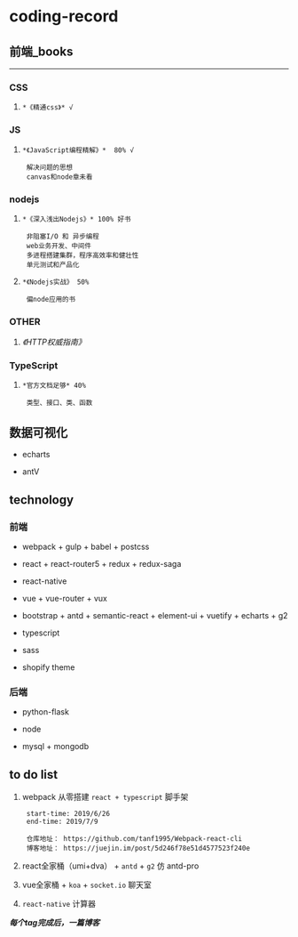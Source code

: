 # coding-record

## 前端_books
***
### CSS

1. `*《精通css》* √ `

### JS

1. `*《JavaScript编程精解》*  80% √`

        解决问题的思想
        canvas和node章未看

### nodejs

1. `*《深入浅出Nodejs》* 100% 好书` 

        非阻塞I/O 和 异步编程
        web业务开发、中间件
        多进程搭建集群，程序高效率和健壮性
        单元测试和产品化

2. `*《Nodejs实战》 50%`

        偏node应用的书

### OTHER

1. *《HTTP权威指南》*


### TypeScript

1. `*官方文档足够* 40%`

        类型、接口、类、函数


## 数据可视化

* echarts

* antV


## technology

### 前端

* webpack + gulp + babel + postcss

* react + react-router5 + redux + redux-saga

* react-native

* vue + vue-router + vux

* bootstrap + antd + semantic-react + element-ui + vuetify + echarts + g2

* typescript

* sass

* shopify theme

### 后端

* python-flask

* node

* mysql + mongodb


## to do list

1. webpack 从零搭建 `react + typescript` 脚手架

        start-time: 2019/6/26
        end-time: 2019/7/9

        仓库地址： https://github.com/tanf1995/Webpack-react-cli
        博客地址： https://juejin.im/post/5d246f78e51d4577523f240e

2. react全家桶（umi+dva） + `antd` + `g2` 仿 antd-pro

3. vue全家桶 + `koa` + `socket.io` 聊天室

4. `react-native` 计算器

***每个tag完成后，一篇博客***
